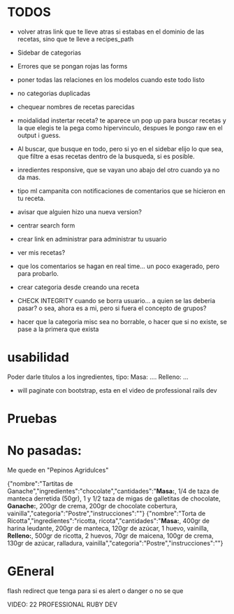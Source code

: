 # TODOS


* volver atras link que te lleve atras si estabas en el dominio de las recetas, sino que te lleve a recipes_path



* Sidebar de categorias
* Errores que se pongan rojas las forms

* poner todas las relaciones en los modelos cuando este todo listo
* no categorias duplicadas
* chequear nombres de recetas parecidas

* moidalidad instertar receta? te aparece un pop up para buscar recetas y la que elegis te la pega como hipervinculo, despues le pongo raw en el output i guess.

* Al buscar, que busque en todo, pero si yo en el sidebar elijo lo que sea, que filtre a esas recetas dentro de la busqueda, si es posible.

* inredientes responsive, que se vayan uno abajo del otro cuando ya no da mas.
* tipo ml campanita con notificaciones de comentarios que se hicieron en tu receta.
* avisar que alguien hizo una nueva version?
* centrar search form

* crear link en administrar para administrar tu usuario
* ver mis recetas?
* que los comentarios se hagan en real time... un poco exagerado, pero para probarlo.

* crear categoria desde creando una receta

* CHECK INTEGRITY cuando se borra usuario... a quien se las deberia pasar? o sea, ahora es a mi, pero si fuera el concepto de grupos?

* hacer que la categoria misc sea no borrable, o hacer que si no existe, se pase a la primera que exista


# usabilidad
Poder darle titulos a los ingredientes, tipo: Masa: .... Relleno: ...
* will paginate con bootstrap, esta en el video de professional rails dev
# Pruebas




# No pasadas:
Me quede en "Pepinos Agridulces"

{"nombre":"Tartitas de Ganache","ingredientes":"chocolate","cantidades":"<b>Masa:</b>, 1/4 de taza de manteca derretida (50gr), 1 y 1/2 taza de migas de galletitas de chocolate, <b>Ganache:</b>, 200gr de crema, 200gr de chocolate cobertura, vainilla","categoria":"Postre","instrucciones":""}
{"nombre":"Torta de Ricotta","ingredientes":"ricotta, ricota","cantidades":"<b>Masa:</b>, 400gr de harina leudante, 200gr de manteca, 120gr de azúcar, 1 huevo, vainilla, <b>Relleno:</b>, 500gr de ricotta, 2 huevos, 70gr de maicena, 100gr de crema, 130gr de azúcar, ralladura, vainilla","categoria":"Postre","instrucciones":""}

# GEneral
flash redirect que tenga para si es alert o danger o no se que

VIDEO: 22 PROFESSIONAL RUBY DEV
